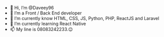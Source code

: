 - 👋 Hi, I’m @Daveey96
- 👀 I’m a Front / Back End developer
- 🧠 I’m currently know HTML, CSS, JS, Python, PHP, ReactJS and Laravel
- 🧠 I’m currently learning React Native
- 📫 My line is 08083242233.😉

<!---
Daveey96/Daveey96 is a ✨ special ✨ repository because its `README.md` (this file) appears on your GitHub profile.
You can click the Preview link to take a look at your changes.
--->
